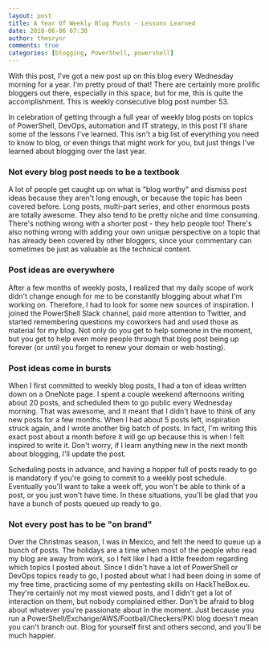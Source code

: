 ```yaml
---
layout: post
title: A Year Of Weekly Blog Posts - Lessons Learned
date: 2018-06-06 07:30
author: thmsrynr
comments: true
categories: [blogging, PowerShell, powershell]
---
```

With this post, I've got a new post up on this blog every Wednesday morning for a year. I'm pretty proud of that! There are certainly more prolific bloggers out there, especially in this space, but for me, this is quite the accomplishment. This is weekly consecutive blog post number 53.

In celebration of getting through a full year of weekly blog posts on topics of PowerShell, DevOps, automation and IT strategy, in this post I'll share some of the lessons I've learned. This isn't a big list of everything you need to know to blog, or even things that might work for you, but just things I've learned about blogging over the last year.

<!--more-->
<h3>Not every blog post needs to be a textbook</h3>
A lot of people get caught up on what is "blog worthy" and dismiss post ideas because they aren't long enough, or because the topic has been covered before. Long posts, multi-part series, and other enormous posts are totally awesome. They also tend to be pretty niche and time consuming. There's nothing wrong with a shorter post - they help people too! There's also nothing wrong with adding your own unique perspective on a topic that has already been covered by other bloggers, since your commentary can sometimes be just as valuable as the technical content.
<h3>Post ideas are everywhere</h3>
After a few months of weekly posts, I realized that my daily scope of work didn't change enough for me to be constantly blogging about what I'm working on. Therefore, I had to look for some new sources of inspiration. I joined the PowerShell Slack channel, paid more attention to Twitter, and started remembering questions my coworkers had and used those as material for my blog. Not only do you get to help someone in the moment, but you get to help even more people through that blog post being up forever (or until you forget to renew your domain or web hosting).
<h3>Post ideas come in bursts</h3>
When I first committed to weekly blog posts, I had a ton of ideas written down on a OneNote page. I spent a couple weekend afternoons writing about 20 posts, and scheduled them to go public every Wednesday morning. That was awesome, and it meant that I didn't have to think of any new posts for a few months. When I had about 5 posts left, inspiration struck again, and I wrote another big batch of posts. In fact, I'm writing this exact post about a month before it will go up because this is when I felt inspired to write it. Don't worry, if I learn anything new in the next month about blogging, I'll update the post.

Scheduling posts in advance, and having a hopper full of posts ready to go is mandatory if you're going to commit to a weekly post schedule. Eventually you'll want to take a week off, you won't be able to think of a post, or you just won't have time. In these situations, you'll be glad that you have a bunch of posts queued up ready to go.
<h3>Not every post has to be "on brand"</h3>
Over the Christmas season, I was in Mexico, and felt the need to queue up a bunch of posts. The holidays are a time when most of the people who read my blog are away from work, so I felt like I had a little freedom regarding which topics I posted about. Since I didn't have a lot of PowerShell or DevOps topics ready to go, I posted about what I had been doing in some of my free time, practicing some of my pentesting skills on HackTheBox.eu. They're certainly not my most viewed posts, and I didn't get a lot of interaction on them, but nobody complained either. Don't be afraid to blog about whatever you're passionate about in the moment. Just because you run a PowerShell/Exchange/AWS/Football/Checkers/PKI blog doesn't mean you can't branch out. Blog for yourself first and others second, and you'll be much happier.
